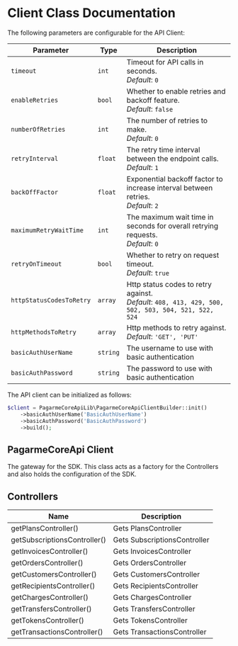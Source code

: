 
# Client Class Documentation

The following parameters are configurable for the API Client:

| Parameter | Type | Description |
|  --- | --- | --- |
| `timeout` | `int` | Timeout for API calls in seconds.<br>*Default*: `0` |
| `enableRetries` | `bool` | Whether to enable retries and backoff feature.<br>*Default*: `false` |
| `numberOfRetries` | `int` | The number of retries to make.<br>*Default*: `0` |
| `retryInterval` | `float` | The retry time interval between the endpoint calls.<br>*Default*: `1` |
| `backOffFactor` | `float` | Exponential backoff factor to increase interval between retries.<br>*Default*: `2` |
| `maximumRetryWaitTime` | `int` | The maximum wait time in seconds for overall retrying requests.<br>*Default*: `0` |
| `retryOnTimeout` | `bool` | Whether to retry on request timeout.<br>*Default*: `true` |
| `httpStatusCodesToRetry` | `array` | Http status codes to retry against.<br>*Default*: `408, 413, 429, 500, 502, 503, 504, 521, 522, 524` |
| `httpMethodsToRetry` | `array` | Http methods to retry against.<br>*Default*: `'GET', 'PUT'` |
| `basicAuthUserName` | `string` | The username to use with basic authentication |
| `basicAuthPassword` | `string` | The password to use with basic authentication |

The API client can be initialized as follows:

```php
$client = PagarmeCoreApiLib\PagarmeCoreApiClientBuilder::init()
    ->basicAuthUserName('BasicAuthUserName')
    ->basicAuthPassword('BasicAuthPassword')
    ->build();
```

## PagarmeCoreApi Client

The gateway for the SDK. This class acts as a factory for the Controllers and also holds the configuration of the SDK.

## Controllers

| Name | Description |
|  --- | --- |
| getPlansController() | Gets PlansController |
| getSubscriptionsController() | Gets SubscriptionsController |
| getInvoicesController() | Gets InvoicesController |
| getOrdersController() | Gets OrdersController |
| getCustomersController() | Gets CustomersController |
| getRecipientsController() | Gets RecipientsController |
| getChargesController() | Gets ChargesController |
| getTransfersController() | Gets TransfersController |
| getTokensController() | Gets TokensController |
| getTransactionsController() | Gets TransactionsController |

